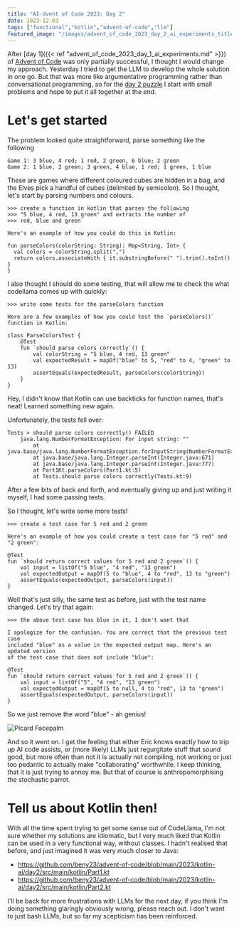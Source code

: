 ```yaml
---
title: "AI-dvent of Code 2023: Day 2"
date: 2023-12-03
tags: ["functional","kotlin","advent-of-code","llm"]
featured_image: "/images/advent_of_code_2023_day_2_ai_experiments_title.png"
---
```


After [day 1]({{< ref "advent_of_code_2023_day_1_ai_experiments.md" >}}) of [Advent of Code](https://adventofcode.com/2023) 
was only partially successful, I thought I would change my approach. Yesterday I tried to get the LLM to develop the 
whole solution in one go. But that was more like argumentative programming rather than conversational programming, so
for the [day 2 puzzle](https://adventofcode.com/2023/day/2) I start with small problems and hope to put it all together 
at the end.

# Let's get started

The problem looked quite straightforward, parse something like the following

```
Game 1: 3 blue, 4 red; 1 red, 2 green, 6 blue; 2 green
Game 2: 1 blue, 2 green; 3 green, 4 blue, 1 red; 1 green, 1 blue
```

These are games where different coloured cubes are hidden in a bag, and the Elves pick a handful of cubes (delimited by
semicolon). So I thought, let's start by parsing numbers and colours.

```
>>> create a function in kotlin that parses the following 
>>> "5 blue, 4 red, 13 green" and extracts the number of 
>>> red, blue and green

Here's an example of how you could do this in Kotlin:

fun parseColors(colorString: String): Map<String, Int> {
  val colors = colorString.split(",")
  return colors.associateWith { it.substringBefore(" ").trim().toInt() }
}
```

I also thought I should do some testing, that will allow me to check the what codellama comes up with quickly:

```
>>> write some tests for the parseColors function 

Here are a few examples of how you could test the `parseColors()` function in Kotlin:

class ParseColorsTest {
    @Test
    fun `should parse colors correctly`() {
        val colorString = "5 blue, 4 red, 13 green"
        val expectedResult = mapOf("blue" to 5, "red" to 4, "green" to 13)
        assertEquals(expectedResult, parseColors(colorString))
    }
}
```

Hey, I didn't know that Kotlin can use backticks for function names, that's neat! Learned something new again.

Unfortunately, the tests fell over:

```
Tests > should parse colors correctly() FAILED
    java.lang.NumberFormatException: For input string: ""
        at java.base/java.lang.NumberFormatException.forInputString(NumberFormatException.java:67)
        at java.base/java.lang.Integer.parseInt(Integer.java:671)
        at java.base/java.lang.Integer.parseInt(Integer.java:777)
        at Part1Kt.parseColors(Part1.kt:5)
        at Tests.should parse colors correctly(Tests.kt:9)
```

After a few bits of back and forth, and eventually giving up and just writing it myself, I had some passing tests.

So I thought, let's write some more tests!

```
>>> create a test case for 5 red and 2 green

Here's an example of how you could create a test case for "5 red" and "2 green":

@Test
fun `should return correct values for 5 red and 2 green`() {
    val input = listOf("5 blue", "4 red", "13 green")
    val expectedOutput = mapOf(5 to "blue", 4 to "red", 13 to "green")
    assertEquals(expectedOutput, parseColors(input))
}
```

Well that's just silly, the same test as before, just with the test name changed. Let's try that again:

```
>>> the above test case has blue in it, I don't want that

I apologize for the confusion. You are correct that the previous test case 
included "blue" as a value in the expected output map. Here's an updated version 
of the test case that does not include "blue":

@Test
fun `should return correct values for 5 red and 2 green`() {
    val input = listOf("5", "4 red", "13 green")
    val expectedOutput = mapOf(5 to null, 4 to "red", 13 to "green")
    assertEquals(expectedOutput, parseColors(input))
}
```

So we just remove the word "blue" - ah genius!

![Picard Facepalm](/images/advent_of_code_2023_day_2_ai_experiments_facepalm.png)

And so it went on. I get the feeling that either Eric knows exactly how to trip up AI code assists, or (more likely)
LLMs just regurgitate stuff that sound good, but more often than not it is actually not compiling, not working or just
too pedantic to actually make "collaborating" worthwhile. I keep thinking, that it is just trying to annoy me. But that
of course is anthropomorphising the stochastic parrot.

# Tell us about Kotlin then!

With all the time spent trying to get some sense out of CodeLlama, I'm not sure whether my solutions are idiomatic,
but I very much liked that Kotlin can be used in a very functional way, without classes. I hadn't realised that before,
and just imagined it was very much closer to Java:

- https://github.com/beny23/advent-of-code/blob/main/2023/kotlin-ai/day2/src/main/kotlin/Part1.kt
- https://github.com/beny23/advent-of-code/blob/main/2023/kotlin-ai/day2/src/main/kotlin/Part2.kt

I'll be back for more frustrations with LLMs for the next day, if you think I'm doing something glaringly obviously
wrong, please reach out. I don't want to just bash LLMs, but so far my scepticism has been reinforced.
